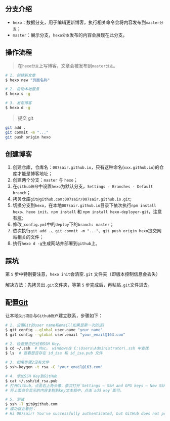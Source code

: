 ## 分支介绍

- `hexo`：数据分支，用于编辑更新博客，执行相关命令会将内容发布到`master分支`；
- `master`：展示分支，`hexo分支`发布的内容会展现在此分支。

## 操作流程

> 在`hexo分支`上写博客，文章会被发布到`master分支`。

```bash
# 1. 创建新文章
$ hexo new "页面名称"

# 2. 启动本地服务
$ hexo s -g

# 3. 发布博客
$ hexo d -g
```

> 提交 git

```bash
git add .
git commit -m "..."
git push origin hexo
```

## 创建博客

1. 创建仓库，仓库名：`007sair.github.io`，只有这种命名(`xxx.github.io`)的仓库才能是博客地址；
2. 创建两个分支：`master` 与 `hexo`；
3. 在`github账号`中设置`hexo`为默认分支，`Settings - Branches - Default branch`；
4. 拷贝仓库`git@github.com:007sair/007sair.github.io.git`;
5. 切换分支到`hexo`，在本地`007sair.github.io`目录下依次执行`npm install hexo`、`hexo init`、`npm install` 和 `npm install hexo-deployer-git`，注意有[坑](#keng);
6. <span id="step6"></span>修改`_config.yml`中的`deploy`下的`branch: master`；
7. 依次执行`git add .`、`git commit -m "..."`、`git push origin hexo`提交网站相关的文件；
8. 执行`hexo d -g`生成网站并部署到`github`上。

## 踩坑

第 `5` 步中特别要注意，`hexo init`会清空`.git` 文件夹（即版本控制信息会丢失）

解决方法：先拷贝出`.git`文件夹，等第 `5` 步完成后，再粘贴`.git`文件进去。

## 配置[Git](https://git-scm.com/book/zh/v1/%E6%9C%8D%E5%8A%A1%E5%99%A8%E4%B8%8A%E7%9A%84-Git-%E7%94%9F%E6%88%90-SSH-%E5%85%AC%E9%92%A5)

让本地`Git项目`与`Github账户`建立联系，步骤如下：

```bash
# 1. 设置Git的user name和email(如果是第一次的话)
$ git config --global user.name "your_name"
$ git config --global user.email "your_email@163.com"

# 2. 检查是否已经有SSH Key。
$ cd ~/.ssh  # Mac。 windows在 C:\Users\Administrator\.ssh 中查找
$ ls  # 查看是否存在 id_isa 和 id_isa.pub 文件

# 3. 如果步骤2没有文件
$ ssh-keygen -t rsa -C "your_email@163.com"

# 4. 添加SSH Key到GitHub
$ cat ~/.ssh/id_rsa.pub
# 打开Github，点击右上角头像，依次打开`Settings — SSH and GPG keys — New SSH key`
# 将上面命令显示的内容复制到key文本框中，点击`add key`即可。

# 5. 测试
$ ssh -T git@github.com
# 成功将会看到：
# Hi 007sair! You've successfully authenticated, but GitHub does not provide shell access.
```
